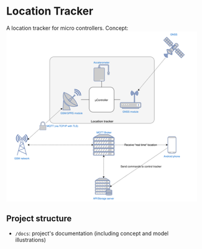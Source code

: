 # Location Tracker
A location tracker for micro controllers. Concept:
![Concept Image](./docs/concept.svg)


## Project structure
- `/docs`: project's documentation (including concept and model illustrations)